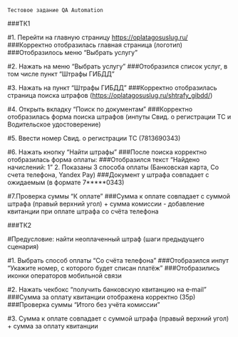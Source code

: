     Тестовое задание QA Automation
###ТК1

#1. Перейти на главную страницу
https://oplatagosuslug.ru/
###Корректно отобразилась главная страница (логотип)
###Отобразилось меню “Выбрать услугу”

#2. Нажать на меню “Выбрать услугу”
###Отобразился список услуг, в том числе пункт “Штрафы ГИБДД”

#3. Нажать на пункт “Штрафы ГИБДД”
###Корректно отобразилась страница поиска штрафов (https://oplatagosuslug.ru/shtrafy_gibdd/)

#4. Открыть вкладку “Поиск по документам”
###Корректно отобразилась форма поиска штрафов (инпуты Свид. о регистрации ТС и Водительское удостоверение)

#5. Ввести номер Свид. о регистрации ТС (7813690343)

#6. Нажать кнопку “Найти штрафы”
###После поиска корректно отобразилась форма оплаты:
###Отобразился текст “Найдено начислений: 1” 2. Показаны 3 способа оплаты (Банковская карта, Со счета телефона, Yandex Pay)
###Документ у штрафа совпадает с ожидаемым (в формате 7*****0343)

#7.Проверка суммы “К оплате”
###Сумма к оплате совпадает с суммой штрафа (правый верхний угол) + сумма комиссии
        - добавление квитанции при оплате штрафа со счёта телефона


###ТК2

#Предусловие: найти неоплаченный штраф (шаги предыдущего сценария)
    
#1. Выбрать способ оплаты “Со счёта телефона”
###Отобразился инпут “Укажите номер, с которого будет списан платёж”
###Отобразились иконки операторов мобильной связи

#2. Нажать чекбокс “получить банковскую квитанцию на e‐mail”
###Сумма за оплату квитанции отображена корректно (35р)
###Проверка суммы “Итого без учёта комиссии”

#3. Сумма к оплате совпадает с суммой штрафа (правый верхний угол) + сумма за оплату квитанции
     
